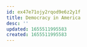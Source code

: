 ```yaml
---
id: ex47e71ojy2rqod9e6z2y1f
title: Democracy in America
desc: ''
updated: 1655511995583
created: 1655511995583
---
```


